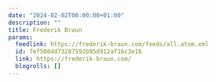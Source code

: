 ```yaml
---
date: "2024-02-02T00:00:00+01:00"
description: ""
title: Frederik Braun
params:
  feedlink: https://frederik-braun.com/feeds/all.atom.xml
  id: 7ef5084d73287592b95d912af16c3e16
  link: https://frederik-braun.com/
  blogrolls: []
---
```

